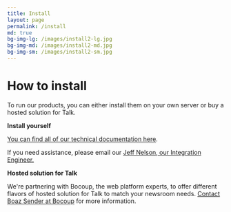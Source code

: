 ```yaml
---
title: Install
layout: page
permalink: /install
md: true
bg-img-lg: /images/install2-lg.jpg
bg-img-md: /images/install2-md.jpg
bg-img-sm: /images/install2-sm.jpg
---
```


# How to install

To run our products, you can either install them on your own server or buy a hosted solution for Talk.

**Install yourself**

[You can find all of our technical documentation here](http://docs.coralproject.net).

If you need assistance, please email our [Jeff Nelson, our Integration Engineer.](mailto:jeff@mozillafoundation.org)

**Hosted solution for Talk**

We're partnering with Bocoup, the web platform experts, to offer different flavors of hosted solution for Talk to match your newsroom needs. [Contact Boaz Sender at Bocoup](mailto:boaz@bocoup.com) for more information. 
